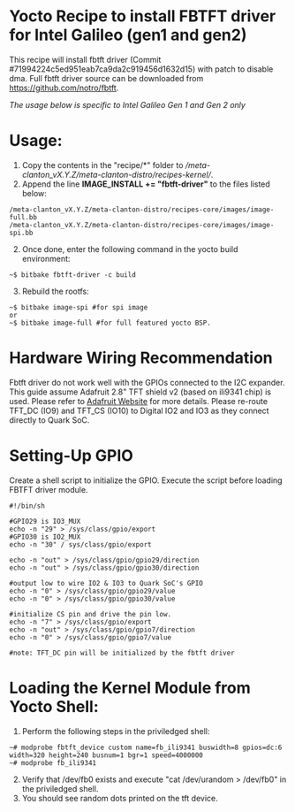 Yocto Recipe to install FBTFT driver for Intel Galileo (gen1 and gen2)
======================================================================

This recipe will install fbtft driver (Commit #71994224c5ed951eab7ca9da2c919456d1632d15) with patch to disable dma.
Full fbtft driver source can be downloaded from https://github.com/notro/fbtft.

*The usage below is specific to Intel Galileo Gen 1 and Gen 2 only*

Usage:
======

1. Copy the contents in the "recipe/*" folder to */meta-clanton_vX.Y.Z/meta-clanton-distro/recipes-kernel/*.
2. Append the line **IMAGE_INSTALL += "fbtft-driver"** to the files listed below:
```
/meta-clanton_vX.Y.Z/meta-clanton-distro/recipes-core/images/image-full.bb
/meta-clanton_vX.Y.Z/meta-clanton-distro/recipes-core/images/image-spi.bb
```
2. Once done, enter the following command in the yocto build environment:
```code
~$ bitbake fbtft-driver -c build
```
3. Rebuild the rootfs:
```code
~$ bitbake image-spi #for spi image
or
~$ bitbake image-full #for full featured yocto BSP.
```

Hardware Wiring Recommendation
==============================
Fbtft driver do not work well with the GPIOs connected to the I2C expander. 
This guide assume Adafruit 2.8" TFT shield v2 (based on ili9341 chip) is used.
Please refer to [Adafruit Website](https://learn.adafruit.com/adafruit-2-8-tft-touch-shield-v2/overview) for more details.
Please re-route TFT_DC (IO9) and TFT_CS (IO10) to Digital IO2 and IO3 as they connect directly to Quark SoC.


Setting-Up GPIO
================

Create a shell script to initialize the GPIO. Execute the script before loading FBTFT driver module.

```code
#!/bin/sh

#GPIO29 is IO3_MUX
echo -n "29" > /sys/class/gpio/export
#GPIO30 is IO2_MUX
echo -n "30" / sys/class/gpio/export

echo -n "out" > /sys/class/gpio/gpio29/direction
echo -n "out" > /sys/class/gpio/gpio30/direction

#output low to wire IO2 & IO3 to Quark SoC's GPIO
echo -n "0" > /sys/class/gpio/gpio29/value
echo -n "0" > /sys/class/gpio/gpio30/value

#initialize CS pin and drive the pin low.
echo -n "7" > /sys/class/gpio/export
echo -n "out" > /sys/class/gpio/gpio7/direction
echo -n "0" > /sys/class/gpio/gpio7/value

#note: TFT_DC pin will be initialized by the fbtft driver

```

Loading the Kernel Module from Yocto Shell:
===========================================

1. Perform the following steps in the priviledged shell:
```
~# modprobe fbtft_device custom name=fb_ili9341 buswidth=8 gpios=dc:6 width=320 height=240 busnum=1 bgr=1 speed=4000000
~# modprobe fb_ili9341
```
2. Verify that /dev/fb0 exists and execute "cat /dev/urandom > /dev/fb0" in the priviledged shell.
3. You should see random dots printed on the tft device.
